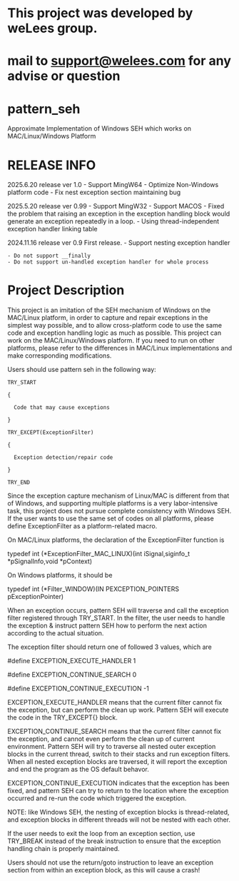 # This project was developed by weLees group.
# mail to support@welees.com for any advise or question

# pattern_seh
Approximate Implementation of Windows SEH which works on MAC/Linux/Windows Platform

# RELEASE INFO
  2025.6.20 release ver 1.0
    - Support MingW64
    - Optimize Non-Windows platform code
    - Fix nest exception section maintaining bug
  
  2025.5.20 release ver 0.99
    - Support MingW32
    - Support MACOS
    - Fixed the problem that raising an exception in the exception handling block would generate an exception repeatedly in a loop.
    - Using thread-independent exception handler linking table

  2024.11.16 release ver 0.9
    First release.
    - Support nesting exception handler
      
    - Do not support __finally
    - Do not support un-handled exception handler for whole process

# Project Description
This project is an imitation of the SEH mechanism of Windows on the MAC/Linux platform, in order to capture and repair exceptions in the simplest way possible, and to allow cross-platform code to use the same code and exception handling logic as much as possible.
This project can work on the MAC/Linux/Windows platform. If you need to run on  other platforms, please refer to the differences in MAC/Linux implementations and make corresponding modifications.

Users should use pattern seh in the following way:

    TRY_START
    
    {
      
      Code that may cause exceptions
      
    }
    
    TRY_EXCEPT(ExceptionFilter)
    
    {
    
      Exception detection/repair code
      
    }
    
    TRY_END

Since the exception capture mechanism of Linux/MAC is different from that of Windows, and supporting multiple platforms is a very labor-intensive task, this project does not pursue complete consistency with Windows SEH. If the user wants to use the same set of codes on all platforms, please define ExceptionFilter as a platform-related macro.

On MAC/Linux platforms, the declaration of the ExceptionFilter function is

typedef int (*ExceptionFilter_MAC_LINUX)(int iSignal,siginfo_t *pSignalInfo,void *pContext)

On Windows platforms, it should be

typedef int (*Filter_WINDOW)(IN PEXCEPTION_POINTERS pExceptionPointer)

When an exception occurs, pattern SEH will traverse and call the exception filter registered through TRY_START. In the filter, the user needs to handle the exception & instruct pattern SEH how to perform the next action according to the actual situation.

The exception filter should return one of followed 3 values, which are

#define EXCEPTION_EXECUTE_HANDLER 1

#define EXCEPTION_CONTINUE_SEARCH 0

#define EXCEPTION_CONTINUE_EXECUTION -1

EXCEPTION_EXECUTE_HANDLER
    means that the current filter cannot fix the exception, but can perform the clean up work. Pattern SEH will execute the code in the TRY_EXCEPT{} block.

EXCEPTION_CONTINUE_SEARCH
    means that the current filter cannot fix the exception, and cannot even perform the clean up of current  environment. Pattern SEH will try to traverse all nested outer exception blocks in the current thread, switch to their stacks and run exception filters. When all nested exception blocks are traversed, it will report the exception and end the program as the OS default behavor.

EXCEPTION_CONTINUE_EXECUTION
    indicates that the exception has been fixed, and pattern SEH can try to return to the location where the exception occurred and re-run the code which triggered the exception.

NOTE: like Windows SEH, the nesting of exception blocks is thread-related, and exception blocks in different threads will not be nested with each other.

If the user needs to exit the loop from an exception section, use TRY_BREAK instead of the break instruction to ensure that the exception handling chain is properly maintained.

Users should not use the return/goto instruction to leave an exception section from within an exception block, as this will cause a crash!